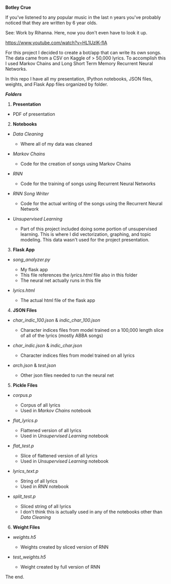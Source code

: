 **Botley Crue**

If you've listened to any popular music in the last n years you've probably noticed that they are written by 6 year olds.

See: Work by Rihanna. Here, now you don't even have to look it up.

https://www.youtube.com/watch?v=HL1UzIK-flA

For this project I decided to create a bot/app that can write its own songs. The data came from a CSV on Kaggle of > 50,000 lyrics. To accomplish this I used Markov Chains and Long Short Term Memory Recurrent Neural Networks.

In this repo I have all my presentation, IPython notebooks, JSON files, weights, and Flask App files organized by folder.

***Folders***

1. __Presentation__
  - PDF of presentation

2. __Notebooks__

  - _Data Cleaning_
    - Where all of my data was cleaned

  - _Markov Chains_
    - Code for the creation of songs using Markov Chains

  - _RNN_
    - Code for the training of songs using Recurrent Neural Networks

  - _RNN Song Writer_
    - Code for the actual writing of the songs using the Recurrent Neural Network

  - _Unsupervised Learning_
    - Part of this project included doing some portion of unsupervised learning. This is where I did vectorization, graphing, and topic modeling. This data wasn't used for the project presentation.

3. __Flask App__

  - _song_analyzer.py_

    - My flask app
    - This file references the *lyrics.html* file also in this folder
    - The neural net actually runs in this file

  - _lyrics.html_
    - The actual html file of the flask app

4. __JSON Files__

  - _char_indic_100.json_ & _indic_char_100.json_
    - Character indices files from model trained on a 100,000 length slice of all of the lyrics (mostly ABBA songs)

  - _char_indic.json_ & _indic_char.json_
    - Character indices files from model trained on all lyrics

  - _arch.json_ & _test.json_
    - Other json files needed to run the neural net

5. __Pickle Files__

  - _corpus.p_
    - Corpus of all lyrics
    - Used in *Markov Chains* notebook

  - _flat_lyrics.p_
    - Flattened version of all lyrics
    - Used in *Unsupervised Learning* notebook

  - _flat_test.p_
    - Slice of flattened version of all lyrics
    - Used in *Unsupervised Learning* notebook

  - _lyrics_text.p_
    - String of all lyrics
    - Used in *RNN* notebook

  - _split_test.p_
    - Sliced string of all lyrics
    - I don't think this is actually used in any of the notebooks other than *Data Cleaning*

6. __Weight Files__

  - _weights.h5_
    - Weights created by sliced version of RNN

  - _test_weights.h5_
    - Weight created by full version of RNN

The end.
